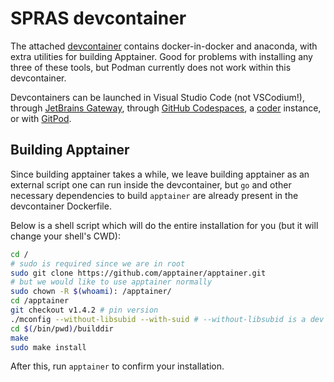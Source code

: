 # SPRAS devcontainer

The attached [devcontainer](https://containers.dev/) contains docker-in-docker and anaconda,
with extra utilities for building Apptainer. Good for problems with installing any three of these tools,
but Podman currently does not work within this devcontainer.

Devcontainers can be launched in Visual Studio Code (not VSCodium!), through [JetBrains Gateway](https://www.jetbrains.com/remote-development/gateway/),
through [GitHub Codespaces](https://github.com/features/codespaces), a [coder](https://coder.com/) instance,
or with [GitPod](https://www.gitpod.io/docs/gitpod/configuration/devcontainer/overview).

## Building Apptainer

Since building apptainer takes a while, we leave building apptainer as an external script one can run
inside the devcontainer, but `go` and other necessary dependencies to build `apptainer` are already present in
the devcontainer Dockerfile.

Below is a shell script which will do the entire installation for you (but it will change your
shell's CWD):

```sh
cd /
# sudo is required since we are in root
sudo git clone https://github.com/apptainer/apptainer.git
# but we would like to use apptainer normally
sudo chown -R $(whoami): /apptainer/
cd /apptainer
git checkout v1.4.2 # pin version
./mconfig --without-libsubid --with-suid # --without-libsubid is a dev container limitation
cd $(/bin/pwd)/builddir
make
sudo make install
```

After this, run `apptainer` to confirm your installation.
